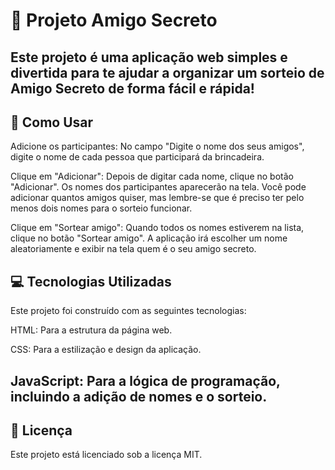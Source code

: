 # 🎁 Projeto Amigo Secreto
Este projeto é uma aplicação web simples e divertida para te ajudar a organizar um sorteio de Amigo Secreto de forma fácil e rápida!
---
## 🚀 Como Usar
Adicione os participantes: No campo "Digite o nome dos seus amigos", digite o nome de cada pessoa que participará da brincadeira.

Clique em "Adicionar": Depois de digitar cada nome, clique no botão "Adicionar". Os nomes dos participantes aparecerão na tela. Você pode adicionar quantos amigos quiser, mas lembre-se que é preciso ter pelo menos dois nomes para o sorteio funcionar.

Clique em "Sortear amigo": Quando todos os nomes estiverem na lista, clique no botão "Sortear amigo". A aplicação irá escolher um nome aleatoriamente e exibir na tela quem é o seu amigo secreto.

## 💻 Tecnologias Utilizadas
Este projeto foi construído com as seguintes tecnologias:

HTML: Para a estrutura da página web.

CSS: Para a estilização e design da aplicação.

JavaScript: Para a lógica de programação, incluindo a adição de nomes e o sorteio.
---
## 📜 Licença
Este projeto está licenciado sob a licença MIT.
